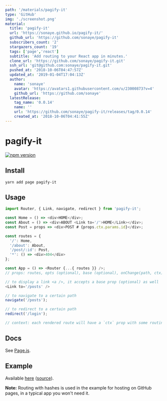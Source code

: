 ```yaml
---
path: '/materials/pagify-it'
type: 'GitHub'
img: './screenshot.png'
material:
  title: 'pagify-it'
  url: 'https://sonaye.github.io/pagify-it/'
  github_url: 'https://github.com/sonaye/pagify-it'
  subscribers_count: '2'
  stargazers_count: '19'
  tags: ['page','react']
  subtitle: 'Add routing to your React app in minutes.'
  clone_url: 'https://github.com/sonaye/pagify-it.git'
  ssh_url: 'git@github.com:sonaye/pagify-it.git'
  pushed_at: '2018-10-06T04:47:57Z'
  updated_at: '2019-01-04T17:04:13Z'
  author:
    name: 'sonaye'
    avatar: 'https://avatars1.githubusercontent.com/u/23000873?v=4'
    github_url: 'https://github.com/sonaye'
  latestRelease:
    tag_name: '0.0.14'
    name: ''
    url: 'https://github.com/sonaye/pagify-it/releases/tag/0.0.14'
    created_at: '2018-10-06T04:41:55Z'
---
```

# pagify-it

[![npm version](https://badge.fury.io/js/pagify-it.svg)](https://badge.fury.io/js/pagify-it)

## Install

`yarn add page pagify-it`

## Usage

```javascript
import Router, { Link, navigate, redirect } from 'pagify-it';

const Home = () => <div>HOME</div>;
const About = () => <div>ABOUT <Link to='/'>HOME</Link></div>;
const Post = props => <div>POST # {props.ctx.params.id}</div>;

const routes = {
  '/': Home,
  '/about': About,
  '/post/:id': Post,
  '*': () => <div>404</div>
};

const App = () => <Router {...{ routes }} />;
// props: routes, opts (optional), base (optional), onChange(path, ctx) (optional)

// to display a link <a />, it accepts a base prop (optional) as well
<Link to='/posts' />

// to navigate to a certain path
navigate('/posts');

// to redirect to a certain path
redirect('/login');

// context: each rendered route will have a `ctx` prop with some routing metadata
```

## Docs

See [Page.js](https://visionmedia.github.io/page.js/).

## Example

Available [here](https://sonaye.github.io/pagify-it/) ([source](/example)).

**Note:** Routing with hashes is used in the example for hosting on GitHub pages, in a typical app you won't need it.
